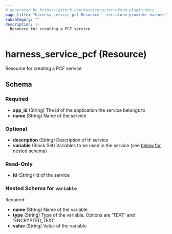 ```yaml
---
# generated by https://github.com/hashicorp/terraform-plugin-docs
page_title: "harness_service_pcf Resource - terraform-provider-harness"
subcategory: ""
description: |-
  Resource for creating a PCF service
---
```


# harness_service_pcf (Resource)

Resource for creating a PCF service



<!-- schema generated by tfplugindocs -->
## Schema

### Required

- **app_id** (String) The id of the application the service belongs to
- **name** (String) Name of the service

### Optional

- **description** (String) Description of th service
- **variable** (Block Set) Variables to be used in the service (see [below for nested schema](#nestedblock--variable))

### Read-Only

- **id** (String) Id of the service

<a id="nestedblock--variable"></a>
### Nested Schema for `variable`

Required:

- **name** (String) Name of the variable
- **type** (String) Type of the variable. Options are 'TEXT' and 'ENCRYPTED_TEXT'
- **value** (String) Value of the variable



